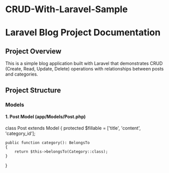 # CRUD-With-Laravel-Sample

<h1>Laravel Blog Project Documentation</h1>

<h2>Project Overview</h2>

<p>This is a simple blog application built with Laravel that demonstrates CRUD (Create, Read, Update, Delete) operations with relationships between posts and categories.</p>

<h2>Project Structure</h2>
<h3>Models</h3>

<h4>1. Post Model (app/Models/Post.php)</h4>

class Post extends Model
{
    protected $fillable = ['title', 'content', 'category_id'];

    public function category(): BelongsTo
    {
        return $this->belongsTo(Category::class);
    }
}
